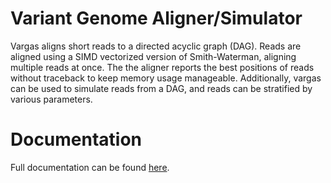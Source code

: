 # Variant Genome Aligner/Simulator

Vargas aligns short reads to a directed acyclic graph (DAG). Reads are aligned using a SIMD vectorized version of Smith-Waterman, aligning multiple reads at once. The the aligner reports the best positions of reads without traceback to keep memory usage manageable. Additionally, vargas can be used to simulate reads from a DAG, and reads can be stratified by various parameters.

# Documentation

Full documentation can be found [here](http://gaddra.github.io/vargas/).
